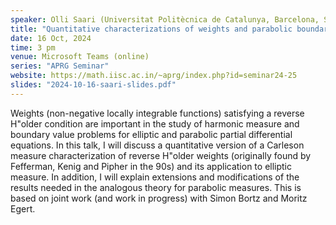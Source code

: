 ```yaml
---
speaker: Olli Saari (Universitat Politècnica de Catalunya, Barcelona, Spain)
title: "Quantitative characterizations of weights and parabolic boundary value problems"
date: 16 Oct, 2024
time: 3 pm
venue: Microsoft Teams (online)
series: "APRG Seminar"
website: https://math.iisc.ac.in/~aprg/index.php?id=seminar24-25
slides: "2024-10-16-saari-slides.pdf"
---
```


Weights (non-negative locally integrable functions) satisfying a reverse H\"older condition are important in the study of harmonic measure and boundary value problems for
elliptic and parabolic partial differential equations. In this talk, I will discuss a quantitative version of a Carleson measure characterization of reverse H\"older weights
(originally found by Fefferman, Kenig and Pipher in the 90s) and its application to elliptic measure. In addition, I will explain extensions and modifications of the results
needed in the analogous theory for parabolic measures. This is based on joint work (and work in progress) with Simon Bortz and Moritz Egert.
